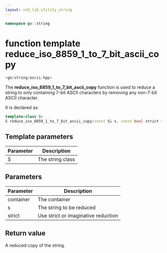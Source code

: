```yaml
---
layout: std_lib_utility_string
---
```


```c++
namespace go::string
```

# function template reduce_iso_8859_1_to_7_bit_ascii_copy

```c++
<go/string/ascii.hpp>
```

The **reduce_iso_8859_1_to_7_bit_ascii_copy** function is used to reduce a
string to only containing 7-bit ASCII characters by removing any non-7-bit
ASCII character.

It is declared as:

```c++
template<class S>
S reduce_iso_8859_1_to_7_bit_ascii_copy(const S& s, const bool strict = true);
```

## Template parameters

Parameter | Description
-|-
S|The string class

## Parameters

Parameter | Description
-|-
container|The container
s|The string to be reduced
strict|Use strict or imaginative reduction

## Return value

A reduced copy of the string.
